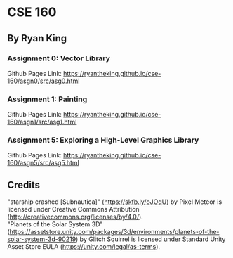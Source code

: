 # CSE 160
## By Ryan King
### Assignment 0: Vector Library
Github Pages Link: https://ryantheking.github.io/cse-160/asgn0/src/asg0.html

### Assignment 1: Painting
Github Pages Link: https://ryantheking.github.io/cse-160/asgn1/src/asg1.html

### Assignment 5: Exploring a High-Level Graphics Library 
Github Pages Link: https://ryantheking.github.io/cse-160/asgn5/src/asg5.html

## Credits
"starship crashed [Subnautica]" (https://skfb.ly/oJOqU) by Pixel Meteor is licensed under Creative Commons Attribution (http://creativecommons.org/licenses/by/4.0/).\
"Planets of the Solar System 3D" (https://assetstore.unity.com/packages/3d/environments/planets-of-the-solar-system-3d-90219) by Glitch Squirrel is licensed under Standard Unity Asset Store EULA (https://unity.com/legal/as-terms).


